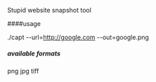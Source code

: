 Stupid website snapshot tool


####usage

./capt --url=http://google.com --out=google.png

##### available formats
png
jpg
tiff
